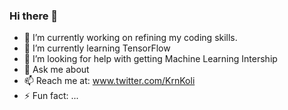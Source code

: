 ### Hi there 👋
- 🔭 I’m currently working on refining my coding skills.
- 🌱 I’m currently learning TensorFlow 
- 🤔 I’m looking for help with getting Machine Learning Intership
- 💬 Ask me about 
- 📫 Reach me at: www.twitter.com/KrnKoli
- ⚡ Fun fact: ...

<!--
**krnkoli/krnkoli** is a ✨ _special_ ✨ repository because its `README.md` (this file) appears on your GitHub profile.

Here are some ideas to get you started:

- 🔭 I’m currently working on ...
- 🌱 I’m currently learning ...
- 👯 I’m looking to collaborate on ...
- 🤔 I’m looking for help with ...
- 💬 Ask me about ...
- 📫 How to reach me: ...
- 😄 Pronouns: ...
- ⚡ Fun fact: ...
-->
